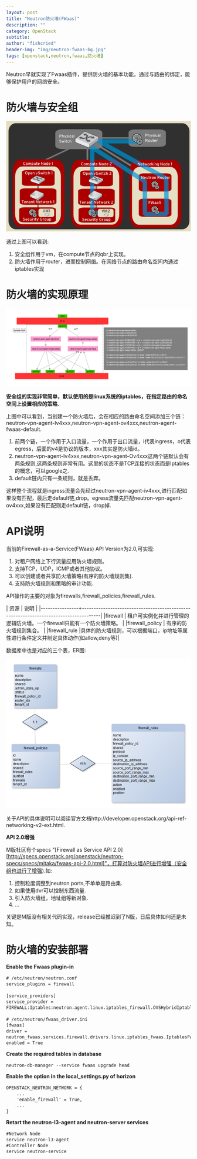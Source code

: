 ```yaml
---
layout: post
title: "Neutron防火墙(FWaas)"
description: ""
category: OpenStack
subtitle:
author: "fishcried"
header-img: "img/neutron-fwaas-bg.jpg"
tags: [openstack,neutron,fwaas,防火墙]
---
```


Neutron早就实现了Fwaas插件，提供防火墙的基本功能。通过与路由的绑定，能够保护用户的网络安全。

# 防火墙与安全组

![](/img/neutron-fwaas-secgrp.png)

通过上图可以看到:

1. 安全组作用于vm，在compute节点的qbr上实现。
1. 防火墙作用于router，进而控制网络。在网络节点的路由命名空间内通过iptables实现

# 防火墙的实现原理

![](/img/neutron-fwaas-iptables.png)

**安全组的实现非常简单，默认使用的是linux系统的iptables，在指定路由的命名空间上设置相应的策略.**

上图中可以看到，当创建一个防火墙后，会在相应的路由命名空间添加三个链：neutron-vpn-agent-Iv4xxx,neutron-vpn-agent-ov4xxx,neutron-agent-fwaas-default.

1. 前两个链，一个作用于入口流量，一个作用于出口流量，i代表ingress，o代表egress，后面的v4是协议的版本，xxx其实是防火墙id。
1. neutron-vpn-agent-Iv4xxx,neutron-vpn-agent-Ov4xxx这两个链默认会有两条规则,这两条规则非常有用。这里的状态不是TCP连接的状态而是Iptables的概念，可以google之.
1. default链内只有一条规则，就是丢弃。

这样整个流程就是ingress流量会先经过neutron-vpn-agent-iv4xxx,进行匹配如果没有匹配，最后走default链,drop。egress流量先匹配neutron-vpn-agent-ov4xxx,如果没有匹配则走default链，drop掉.

# API说明

当前的Firewall-as-a-Service(FWaas) API Version为2.0,可实现:

1. 对租户网络上下行流量应用防火墙规则。
1. 支持TCP，UDP，ICMP或者其他协议。
1. 可以创建或者共享防火墙策略(有序的防火墙规则集).
1. 支持防火墙规则和策略的审计功能.

API操作的主要的对象为firewalls,firewall_policies,firewall_rules.

| 资源           | 说明                                                                                 |
|----------------+--------------------------------------------------------------------------------------|
|firewall        | 租户可实例化并进行管理的逻辑防火墙。一个firewall只能有一个防火墙策略。               |
|firewall_policy | 有序的防火墙规则集合。                                                               |
|firewall_rule   |具体的防火墙规则，可以根据端口，ip地址等属性进行条件定义并制定具体动作(如allow,deny等)|

数据库中也是对应的三个表，ER图:

![](/img/neutron-fwaas-ER.png)

关于API的具体说明可以阅读官方文档http://developer.openstack.org/api-ref-networking-v2-ext.html.

**API 2.0增强**

M版社区有个specs "[Firewall as Service API 2.0][http://specs.openstack.org/openstack/neutron-specs/specs/mitaka/fwaas-api-2.0.html]"，打算对防火墙API进行增强（安全组也进行了增强).如:

1. 控制粒度调整到neutron ports,不单单是路由集.
1. 如果使用dvr可以控制东西流量.
1. 引入防火墙组，地址组等新对象.
1. ...

关键是M版没有相关代码实现，release已经推迟到了N版，日后具体如何还是未知。

# 防火墙的安装部署

**Enable the Fwaas plugin-in**

    # /etc/neutron/neutron.conf
    service_plugins = firewall

    [service_providers]
    service_provider = FIREWALL:Iptables:neutron.agent.linux.iptables_firewall.OVSHybridIptablesFirewallDriver:default

    # /etc/neutron/fwaas_driver.ini
    [fwaas]
    driver = neutron_fwaas.services.firewall.drivers.linux.iptables_fwaas.IptablesFwaasDriver
    enabled = True

**Create the required tables in database**

    neutron-db-manager --service fwaas upgrade head

**Enable the option in the local_settings.py of horizon**

    OPENSTACK_NEUTRON_NETWORK = {
        ...
        'enable_firewall' = True,
        ...
    }

**Retart the neutron-l3-agent and neutron-server services**

    #Network Node
    service neutron-l3-agent
    #Controller Node
    service neutron-service
